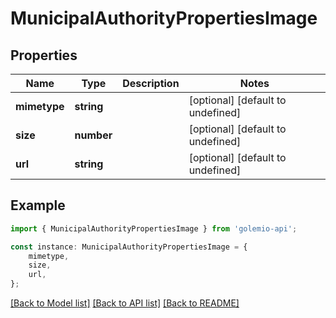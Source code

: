 # MunicipalAuthorityPropertiesImage


## Properties

Name | Type | Description | Notes
------------ | ------------- | ------------- | -------------
**mimetype** | **string** |  | [optional] [default to undefined]
**size** | **number** |  | [optional] [default to undefined]
**url** | **string** |  | [optional] [default to undefined]

## Example

```typescript
import { MunicipalAuthorityPropertiesImage } from 'golemio-api';

const instance: MunicipalAuthorityPropertiesImage = {
    mimetype,
    size,
    url,
};
```

[[Back to Model list]](../README.md#documentation-for-models) [[Back to API list]](../README.md#documentation-for-api-endpoints) [[Back to README]](../README.md)
